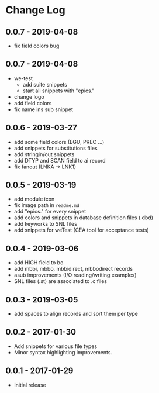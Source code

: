 # Change Log

## 0.0.7 - 2019-04-08
 - fix field colors bug
  
## 0.0.7 - 2019-04-08
 - we-test 
   - add suite snippets
   - start all snippets with "epics."
 - change logo
 - add field colors 
 - fix name ins sub snippet

## 0.0.6 - 2019-03-27
 - add some field colors (EGU, PREC ...)
 - add snippets for substitutions files
 - add stringin/out snippets
 - add DTYP and SCAN field to ai record
 - fix fanout (LNKA -> LNK1)

## 0.0.5 - 2019-03-19
 - add module icon
 - fix image path in ```readme.md```
 - add "epics." for every snippet
 - add colors and snippets in database definition files (.dbd)
 - add keyworks to SNL files
 - add snippets for weTest (CEA tool for acceptance tests)
  
## 0.0.4 - 2019-03-06
 - add HIGH field to bo
 - add mbbi, mbbo, mbbidirect, mbbodirect records
 - asub improvements (I/O reading/writing examples)
 - SNL files (.st) are associated to .c files

## 0.0.3 - 2019-03-05
- add spaces to align records and sort them per type

## 0.0.2 - 2017-01-30

- Add snippets for various file types
- Minor syntax highlighting improvements.

## 0.0.1 - 2017-01-29

- Initial release
